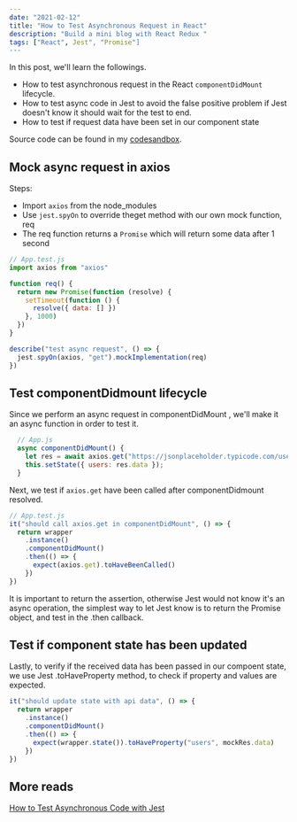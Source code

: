 ```yaml
---
date: "2021-02-12"
title: "How to Test Asynchronous Request in React"
description: "Build a mini blog with React Redux "
tags: ["React", Jest", "Promise"]
---
```


In this post, we'll learn the followings.
- How to test asynchronous request in the React `componentDidMount` lifecycle.
- How to test async code in Jest to avoid the false positive problem if Jest doesn't know it should wait for the test to end.
- How to test if request data have been set in our component state

Source code can be found in my [codesandbox](https://codesandbox.io/s/mocking-async-requests-using-axios-0e0ef?file=/src/App.test.js).

## Mock async request in axios

Steps:

- Import `axios` from the node_modules
- Use `jest.spyOn` to override theget method with our own mock function, req
- The req function returns a `Promise` which will return some data after 1 second

```js
// App.test.js
import axios from "axios"

function req() {
  return new Promise(function (resolve) {
    setTimeout(function () {
      resolve({ data: [] })
    }, 1000)
  })
}

describe("test async request", () => {
  jest.spyOn(axios, "get").mockImplementation(req)
})
```

## Test componentDidmount lifecycle

Since we perform an async request in componentDidMount , we'll make it an async function in order to test it.

```js
  // App.js
  async componentDidMount() {
    let res = await axios.get("https://jsonplaceholder.typicode.com/users");
    this.setState({ users: res.data });
  }
```

Next, we test if `axios.get` have been called after componentDidmount resolved.

```js
// App.test.js
it("should call axios.get in componentDidMount", () => {
  return wrapper
    .instance()
    .componentDidMount()
    .then(() => {
      expect(axios.get).toHaveBeenCalled()
    })
})
```

<div class="block-hint">It is important to return the assertion, otherwise Jest would not know it's an async operation, the simplest way to let Jest know is to return the Promise object, and test in the .then callback.</div>

## Test if component state has been updated

Lastly, to verify if the received data has been passed in our compoent state, we use Jest .toHaveProperty method, to check if property and values are expected.

```js
it("should update state with api data", () => {
  return wrapper
    .instance()
    .componentDidMount()
    .then(() => {
      expect(wrapper.state()).toHaveProperty("users", mockRes.data)
    })
})
```

## More reads

[How to Test Asynchronous Code with Jest](https://app.pluralsight.com/guides/test-asynchronous-code-jest)
